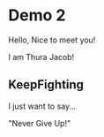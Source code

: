 # Demo 2

Hello, Nice to meet you!

I am Thura Jacob!

## KeepFighting

I just want to say...

"Never Give Up!"
